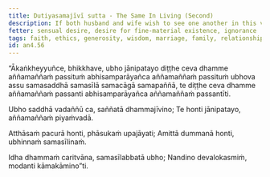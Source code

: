 ```yaml
---
title: Dutiyasamajīvī sutta - The Same In Living (Second)
description: If both husband and wife wish to see one another in this very life and also to meet one another again in the next life, both should be alike in faith, ethical conduct, giving, and wisdom.
fetter: sensual desire, desire for fine-material existence, ignorance
tags: faith, ethics, generosity, wisdom, marriage, family, relationships, benefits, ease, enemies, ethical conduct, virtue, confidence, giving, precepts, practices, Dhamma, heavenly world, sensual pleasures, an, an4
id: an4.56
---
```


“Ākaṅkheyyuñce, bhikkhave, ubho jānipatayo diṭṭhe ceva dhamme aññamaññaṁ passituṁ abhisamparāyañca aññamaññaṁ passituṁ ubhova assu samasaddhā samasīlā samacāgā samapaññā, te diṭṭhe ceva dhamme aññamaññaṁ passanti abhisamparāyañca aññamaññaṁ passantīti.

Ubho saddhā vadaññū ca,
saññatā dhammajīvino;
Te honti jānipatayo,
aññamaññaṁ piyaṁvadā.

Atthāsaṁ pacurā honti,
phāsukaṁ upajāyati;
Amittā dummanā honti,
ubhinnaṁ samasīlinaṁ.

Idha dhammaṁ caritvāna,
samasīlabbatā ubho;
Nandino devalokasmiṁ,
modanti kāmakāmino”ti.